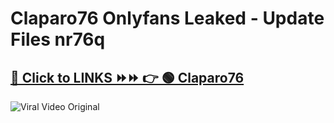 
 # Claparo76 Onlyfans Leaked - Update Files nr76q

## <h2><a href="https://clipsfans.com/Claparo76&ref=git">🔗 Click to LINKS ⏩⏩ 👉 🟢 Claparo76 </a></h2>

<a href="https://clipsfans.com/Claparo76&ref=git" rel="nofollow" data-target="animated-image.originalLink"><img src="https://i.ibb.co.com/xMMVF88/686577567.gif" alt="Viral Video Original" style="max-width: 100%; display: inline-block;" data-target="animated-image.originalImage"></a>

